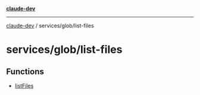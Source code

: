 [**claude-dev**](../../../README.md)

***

[claude-dev](../../../README.md) / services/glob/list-files

# services/glob/list-files

## Functions

- [listFiles](functions/listFiles.md)
